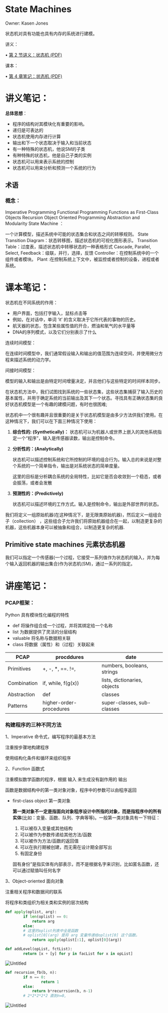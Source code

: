 # State Machines

Owner: Kasen Jones

状态机对具有功能也具有内存的系统进行建模。

讲义：

• [第 2 节讲义：状态机 (PDF)](https://ocw.mit.edu/courses/6-01sc-introduction-to-electrical-engineering-and-computer-science-i-spring-2011/resources/mit6_01scs11_ses02/)

课本：

• [第 4 章笔记：状态机 (PDF)](https://ocw.mit.edu/courses/6-01sc-introduction-to-electrical-engineering-and-computer-science-i-spring-2011/resources/mit6_01scs11_chap04/) 

# 讲义笔记：

**总体思想**：

- 程序的结构对其模块化有重要的影响。
- 递归是可表达的
- 状态机使用内存进行计算
- 输出和下一个状态取决于输入和当前状态
- 有一种特殊的状态机，他说SM的子类
- 有种特殊的状态机，他是自己子类的实例
- 状态机可以用来表示系统的控制
- 状态机可以用来分析和预测一个系统的行为

## 术语

### 概念：

Imperative Programming
Functional Programming
Functions as First-Class Objects
Recursion
Object Oriented Programming
Abstraction and Modularity
State Machine ：

一个计算模型，描述系统中可能的状态集合和状态之间的转移规则。
State Transition Diagram：状态转移图，描述状态机的可视化图形表示。
Transition Table：过度表，描述状态机中转移状态的一种表格形式
Cascade, Parallel, Select, Feedback：级联，并行，选择，反馈
Controller：在控制系统中的一个组件或者模块。
Plant :在控制系统上下文中，被监控或者控制的设备，进程或者系统。 

# 课本笔记：

状态机在不同系统的作用：

- 用户界面，包括打字输入，鼠标点击等
- 例如，在对话中，单词 ‘it’ 的含义取决于它所代表的事物的历史。
- 航天器的状态，包含某些属性值的开合，燃油和氧气的水平量等
- DNA的序列模式，以及它们分别表示了什么

连续时间模型：

在连续时间模型中，我们通常假设输入和输出的值范围为连续空间，并使用微分方程来描述系统的动力学。

间接时间模型：

模型的输入和输出是由特定时间增量决定，并且他们与这些特定的时间样本同步。

在状态机方法中，我们试图找到系统的一些状态集，这些状态集捕获了输入历史的基本属性，并用于确定系统的当前输出及其下一个状态。寻找具有正确状态集的良好状态机模型是一个有趣的建模问题，有时也很困难;

状态机中一个很有趣并且很重要的是关于状态机模型是由多少方法供我们使用。在这种情况下，我们可以在下面三种情况下使用：

1. **综合性的: (Synthetically)：**
状态机可以为机器人或世界上嵌入的其他系统指定一个“程序”，输入是传感器读数，输出是控制命令。
2. **分析性的：(Analytically)**
    
    状态机可以描述控制系统和它所控制的环境的组合行为。输入总的来说是对整个系统的一个简单指令，输出是对系统状态的简单度量。
    
    这里的目标是分析耦合系统的全局特性，比如它是否会收敛到一个稳态，或者会振荡，或者会发散
    
3. **预测性的：(Predictively)** 
    
    状态机可以描述环境的工作方式。输入是控制命令，输出是外部世界的状态。
    

我们将定义一组原始机器(在这种情况下，是无限类原始机器)，然后定义一组组合子（collection） ，这些组合子允许我们将原始机器组合在一起，以制造更复杂的机器，这些机器本身可以被抽象和组合，以制造更复杂的机器.

## Primitive state machines 元素状态机器

我们可以指定一个传感器(一个过程，它接受一系列值作为状态机的输入，并为每个输入返回机器的输出集合)作为状态机(SM)，通过一系列的指定。

# 讲座笔记：

### PCAP框架：

Python 具有模块性化编程的特性

- def 将操作组合成一个过程，并将其绑定给一个名称
- list 为数据提供了灵活的分层结构
- valuable 将名称与数据相关联
- class 将数据（属性）和（过程）关联起来

| PCAP | procddures | date |
| --- | --- | --- |
| Primitives | +, -, *, ==. !=,  | numbers, booleans, strings |
| Combination | if, while, f(g(x)) | lists, dictionaries, objects |
| Abstraction | def | classes |
| Patterns | higher-order-procedures | super-classes, sub-classes |

### 构建程序的三种不同方法

1、Imperative 命令式，编写程序的最基本方法

注重按步骤地构建程序

使用结构化条件和循环来组织程序

2、Function 函数式

注重模拟数学函数的程序，根据 输入 来生成没有副作用的 输出

函数是数据结构中的第一类对象对象，程序中的参数可以由程序返回

- first-class object 第一类对象
    
    **第一类对象不一定是指面向对象程序设计中所指的对象，而是指程序中的所有实体**(比如：变量、函数、队列、字典等等)。一般第一类对象具有一下特征：
    
    1. 可以被存入变量或其他结构
    2. 可以被作为参数传递给其他方法/函数
    3. 可以被作为方法/函数的返回值
    4. 可以在执行期被创建，而无需在设计期全部写出
    5. 有固定身份
    
    固有身份”是指实体有内部表示，而不是根据名字来识别，比如匿名函数，还可以通过赋值叫任何名字
    

3、Object-oriented 面向对象

注重相关程序和数据间的联系

将程序和类组织为相关类和实例的层次结构

```python
def apply(oplist, arg):
		if len(oplist) == 0:
			return arg
		else:
		# 这里的oplist列表中全是函数
		# oplist[0](arg) 是将 arg 变量传递给oplist[0] 这个函数。
			return apply(oplist[:1], oplist[0](arg))

def addLevel(opList, fctList):
		return [x + [y] for y in facList for x in opList]
```

![Untitled](State%20Machines%20f468c14824f744a6b8349519bc949915/Untitled.png)

```python
def recursion_fb(b, n):
		if n == 0:
				return 1
		else:
			return b*recurrsion(b, n-1) 
		# 2*2*2*2*2 直到n=0,
```

![Untitled](State%20Machines%20f468c14824f744a6b8349519bc949915/Untitled%201.png)